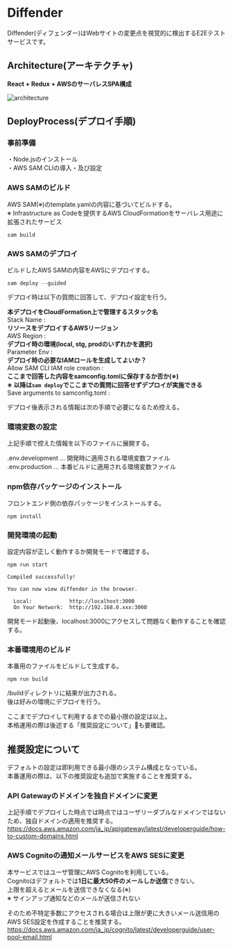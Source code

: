 # Diffender

Diffender(ディフェンダー)はWebサイトの変更点を視覚的に検出するE2Eテストサービスです。

## Architecture(アーキテクチャ)
**React + Redux + AWSのサーバレスSPA構成**

![architecture](https://user-images.githubusercontent.com/42881127/98458607-e180d700-21d5-11eb-8e83-dc4e002465c3.png)

## DeployProcess(デプロイ手順)

### 事前準備
・Node.jsのインストール  
・AWS SAM CLIの導入・及び設定  

### AWS SAMのビルド
AWS SAM(※)のtemplate.yamlの内容に基づいてビルドする。  
※ Infrastructure as Codeを提供するAWS CloudFormationをサーバレス用途に拡張されたサービス

`sam build`

### AWS SAMのデプロイ
ビルドしたAWS SAMの内容をAWSにデプロイする。

`sam deploy --guided`

デプロイ時は以下の質問に回答して、デプロイ設定を行う。

**本デプロイをCloudFormation上で管理するスタック名**  
Stack Name :  
**リソースをデプロイするAWSリージョン**  
AWS Region :  
**デプロイ時の環境(local, stg, prodのいずれかを選択)**  
Parameter Env :  
**デプロイ時の必要なIAMロールを生成してよいか？**  
Allow SAM CLI IAM role creation :  
**ここまで回答した内容をsamconfig.tomlに保存するか否か(※)**  
**※ 以降は`sam deploy`でここまでの質問に回答せずデプロイが実施できる**  
Save arguments to samconfig.toml :  

デプロイ後表示される情報は次の手順で必要になるため控える。

### 環境変数の設定
上記手順で控えた情報を以下のファイルに展開する。

.env.development ... 開発時に適用される環境変数ファイル  
.env.production ... 本番ビルドに適用される環境変数ファイル  

### npm依存パッケージのインストール
フロントエンド側の依存パッケージをインストールする。

`npm install`

### 開発環境の起動
設定内容が正しく動作するか開発モードで確認する。

```
npm run start

Compiled successfully!

You can now view diffender in the browser.

  Local:            http://localhost:3000
  On Your Network:  http://192.168.0.xxx:3000
```

開発モード起動後、localhost:3000にアクセスして問題なく動作することを確認する。

### 本番環境用のビルド
本番用のファイルをビルドして生成する。

`npm run build`

/buildディレクトリに結果が出力される。  
後は好みの環境にデプロイを行う。


ここまでデプロイして利用するまでの最小限の設定は以上。  
本格運用の際は後述する「推奨設定について」も要確認。

## 推奨設定について
デフォルトの設定は即利用できる最小限のシステム構成となっている。  
本番運用の際は、以下の推奨設定も追加で実施することを推奨する。  

### API Gatewayのドメインを独自ドメインに変更
上記手順でデプロイした時点では時点ではユーザリーダブルなドメインではないため、独自ドメインの適用を推奨する。
https://docs.aws.amazon.com/ja_jp/apigateway/latest/developerguide/how-to-custom-domains.html

### AWS Cognitoの通知メールサービスをAWS SESに変更
本サービスではユーザ管理にAWS Cognitoを利用している。  
Cognitoはデフォルトでは**1日に最大50件のメールしか送信**できない。  
上限を超えるとメールを送信できなくなる(※)  
※ サインアップ通知などのメールが送信されない  

そのため不特定多数にアクセスされる場合は上限が更に大きいメール送信用のAWS SES設定を作成することを推奨する。  
https://docs.aws.amazon.com/ja_jp/cognito/latest/developerguide/user-pool-email.html